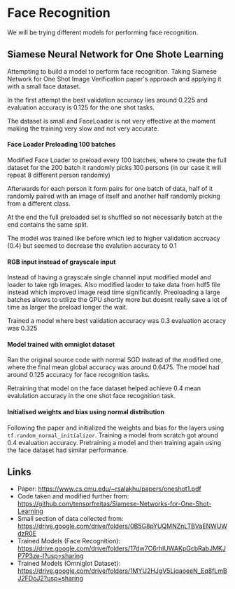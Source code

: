 # Face Recognition

We will be trying different models for performing face recognition.


## Siamese Neural Network for One Shote Learning

Attempting to build a model to perform face recognition.
Taking Siamese Network for One Shot Image Verification paper's approach
and applying it with a small face dataset.

In the first attempt the best validation accuracy lies around 0.225 and evaluation
accuracy is 0.125 for the one shot tasks.

The dataset is small and FaceLoader is not very effective at the moment making
the training very slow and not very accurate.

#### Face Loader Preloading 100 batches

Modified Face Loader to preload every 100 batches, where to create the full dataset
for the 200 batch it randomly picks 100 persons (in our case it will repeat 8 different person randomly)

Afterwards for each person it form pairs for one batch of data, half of it randomly paired with an image of itself
and another half randomly picking from a different class.

At the end the full preloaded set is shuffled so not necessarily batch at the end contains the same split.

The model was trained like before which led to higher validation accruacy (0.4) but seemed to decrease the
evalution accuracy to 0.1

#### RGB input instead of grayscale input

Instead of having a grayscale single channel input modified model and loader to take
rgb images.
Also modified laoder to take data from hdf5 file instead which improved image read time
significantly. Preoloading a large batches allows to utilize the GPU shortly more but doesnt really
save a lot of time as larger the preload longer the wait.

Trained a model where best validation accuracy was 0.3 evaluation accracy was 0.325

#### Model trained with omniglot dataset

Ran the original source code with normal SGD instead of the modified one, where
the final mean global accuracy was around 0.6475. The model had around 0.125 accuracy
for face recognition tasks.

Retraining that model on the face dataset helped achieve 0.4 mean evalulation accuracy in the one shot face recognition task.

#### Initialised weights and bias using normal distribution

Following the paper and initialized the weights and bias for the layers
using `tf.random_normal_initializer`. Training a model from scratch got around 0.4 evaluation accuracy. Pretraining a model and then training again using the face dataset had similar performance.

## Links

- Paper: https://www.cs.cmu.edu/~rsalakhu/papers/oneshot1.pdf
- Code taken and modified further from: https://github.com/tensorfreitas/Siamese-Networks-for-One-Shot-Learning
- Small section of data collected from: https://drive.google.com/drive/folders/0B5G8pYUQMNZnLTBVaENWUWdzR0E
- Trained Models (Face Recognition): https://drive.google.com/drive/folders/17dw7C6rhIUWAKpGcbRabJMKJP7P3ze-I?usp=sharing
- Trained Models (Omniglot Dataset): https://drive.google.com/drive/folders/1MYU2HJgV5LjqaoeeN_Eq8fLmBJ2FDoJ2?usp=sharing
